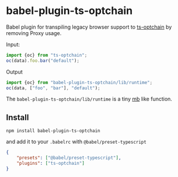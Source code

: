 # babel-plugin-ts-optchain

Babel plugin for transpiling legacy browser support to [ts-optchain][] by
removing Proxy usage.

Input:

```ts
import {oc} from "ts-optchain";
oc(data).foo.bar("default");
```

Output

```ts
import {oc} from "babel-plugin-ts-optchain/lib/runtime";
oc(data, ["foo", "bar"], "default");
```

The `babel-plugin-ts-optchain/lib/runtime` is a tiny [mb][] like function.

## Install

    npm install babel-plugin-ts-optchain

and add it to your `.babelrc` with `@babel/preset-typescript`

```json
{
    "presets": ["@babel/preset-typescript"],
    "plugins": ["ts-optchain"]
}
```

[ts-optchain]: https://github.com/rimeto/ts-optchain
[mb]: https://github.com/burakcan/mb
